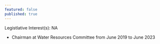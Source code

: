 ```yaml
---
featured: false
published: true
---
```

Legistlative Interest(s): NA

* Chairman at Water Resources Committee from June 2019 to June 2023
